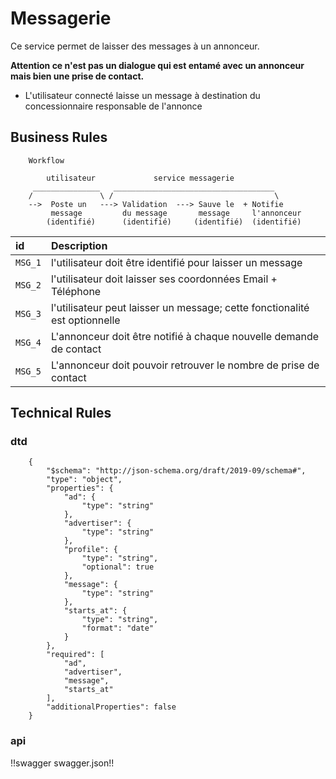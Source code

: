 # Messagerie

Ce service permet de laisser des messages à un annonceur. 

**Attention ce n'est pas un dialogue qui est entamé avec un annonceur mais bien une prise de contact.**

* L'utilisateur connecté laisse un message à destination du concessionnaire responsable de l'annonce

## Business Rules

        Workflow
                
            utilisateur             service messagerie
         _______________   ____________________________________
        /               \ /                                    \
        -->  Poste un   ---> Validation  ---> Sauve le  + Notifie
             message         du message       message     l'annonceur
            (identifié)	     (identifié)     (identifié)  (identifié)


| id      | Description                                                                 |
|:--------|:----------------------------------------------------------------------------|
|`MSG_1`  | l'utilisateur doit être identifié pour laisser un message                   |
|`MSG_2`  | l'utilisateur doit laisser ses coordonnées Email + Téléphone                |
|`MSG_3`  | l'utilisateur peut laisser un message; cette fonctionalité est optionnelle  |
|`MSG_4`  | L'annonceur doit être notifié à chaque nouvelle demande de contact          |
|`MSG_5`  | L'annonceur doit pouvoir retrouver le nombre de prise de contact            |

## Technical Rules

### dtd


        {
            "$schema": "http://json-schema.org/draft/2019-09/schema#",
            "type": "object",
            "properties": {
                "ad": {
                    "type": "string"
                },
                "advertiser": {
                    "type": "string"
                },
                "profile": {
                    "type": "string",
                    "optional": true
                },
                "message": {
                    "type": "string"
                },
                "starts_at": {
                    "type": "string",
                    "format": "date"
                }
            },
            "required": [
                "ad",
                "advertiser",
                "message",
                "starts_at"
            ],
            "additionalProperties": false
        }

### api

!!swagger swagger.json!!